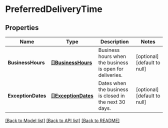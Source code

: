 # PreferredDeliveryTime

## Properties
Name | Type | Description | Notes
------------ | ------------- | ------------- | -------------
**BusinessHours** | [**[]BusinessHours**](BusinessHours.md) | Business hours when the business is open for deliveries. | [optional] [default to null]
**ExceptionDates** | [**[]ExceptionDates**](ExceptionDates.md) | Dates when the business is closed in the next 30 days. | [optional] [default to null]

[[Back to Model list]](../README.md#documentation-for-models) [[Back to API list]](../README.md#documentation-for-api-endpoints) [[Back to README]](../README.md)

